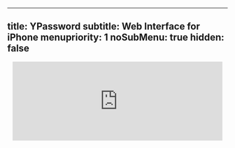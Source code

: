 -----
title: YPassword
subtitle: Web Interface for iPhone
menupriority: 1
noSubMenu: true
hidden: false
-----
<div style="text-align: center">
<iframe src="http://web.me.com/yann.esposito/YPassword.old" width="480" height="180" frameborder="0" scrolling="no">
 <p>Votre navigateur ne supporte pas les <code>iframes</code>.</p>
</iframe>
</div>
